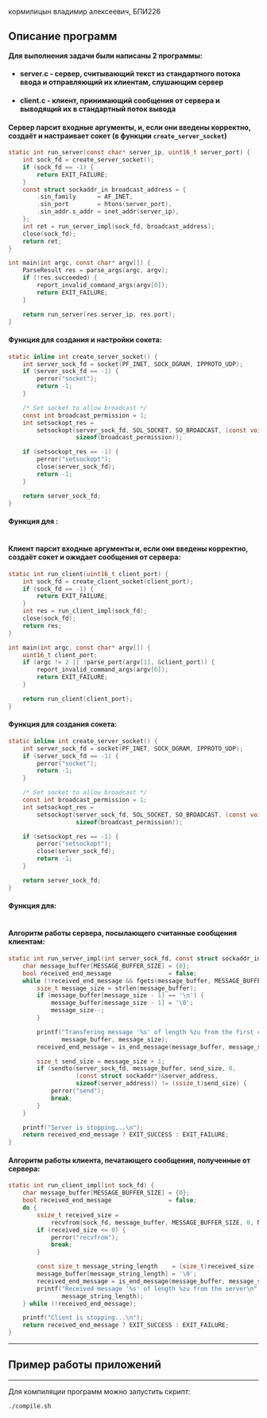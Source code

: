 кормилицын владимир алексеевич, БПИ226

## Описание программ

**Для выполнения задачи были написаны 2 программы:**
* #### server.c - сервер, считывающий текст из стандартного потока ввода и отправляющий их клиентам, слушающим сервер
* #### client.c - клиент, принимающий сообщения от сервера и выводящий их в стандартный поток вывода

#### Сервер парсит входные аргументы, и, если они введены корректно, создаёт и настраивает сокет (в функции `create_server_socket`)

```c
static int run_server(const char* server_ip, uint16_t server_port) {
    int sock_fd = create_server_socket();
    if (sock_fd == -1) {
        return EXIT_FAILURE;
    }
    const struct sockaddr_in broadcast_address = {
        .sin_family      = AF_INET,
        .sin_port        = htons(server_port),
        .sin_addr.s_addr = inet_addr(server_ip),
    };
    int ret = run_server_impl(sock_fd, broadcast_address);
    close(sock_fd);
    return ret;
}

int main(int argc, const char* argv[]) {
    ParseResult res = parse_args(argc, argv);
    if (!res.succeeded) {
        report_invalid_command_args(argv[0]);
        return EXIT_FAILURE;
    }

    return run_server(res.server_ip, res.port);
}
```

#### Функция для создания и настройки сокета:
```c
static inline int create_server_socket() {
    int server_sock_fd = socket(PF_INET, SOCK_DGRAM, IPPROTO_UDP);
    if (server_sock_fd == -1) {
        perror("socket");
        return -1;
    }

    /* Set socket to allow broadcast */
    const int broadcast_permission = 1;
    int setsockopt_res =
        setsockopt(server_sock_fd, SOL_SOCKET, SO_BROADCAST, (const void*)&broadcast_permission,
                   sizeof(broadcast_permission));

    if (setsockopt_res == -1) {
        perror("setsockopt");
        close(server_sock_fd);
        return -1;
    }

    return server_sock_fd;
}
```

#### Функция для :
```c
```

#### Клиент парсит входные аргументы и, если они введены корректно, создаёт сокет и ожидает сообщения от сервера:
```c
static int run_client(uint16_t client_port) {
    int sock_fd = create_client_socket(client_port);
    if (sock_fd == -1) {
        return EXIT_FAILURE;
    }
    int res = run_client_impl(sock_fd);
    close(sock_fd);
    return res;
}

int main(int argc, const char* argv[]) {
    uint16_t client_port;
    if (argc != 2 || !parse_port(argv[1], &client_port)) {
        report_invalid_command_args(argv[0]);
        return EXIT_FAILURE;
    }

    return run_client(client_port);
}
```

#### Функция для создания сокета:
```c
static inline int create_server_socket() {
    int server_sock_fd = socket(PF_INET, SOCK_DGRAM, IPPROTO_UDP);
    if (server_sock_fd == -1) {
        perror("socket");
        return -1;
    }

    /* Set socket to allow broadcast */
    const int broadcast_permission = 1;
    int setsockopt_res =
        setsockopt(server_sock_fd, SOL_SOCKET, SO_BROADCAST, (const void*)&broadcast_permission,
                   sizeof(broadcast_permission));

    if (setsockopt_res == -1) {
        perror("setsockopt");
        close(server_sock_fd);
        return -1;
    }

    return server_sock_fd;
}
```

#### Функция для:
```c

```

#### Алгоритм работы сервера, посылающего считанные сообщения клиентам:
```c
static int run_server_impl(int server_sock_fd, const struct sockaddr_in server_address) {
    char message_buffer[MESSAGE_BUFFER_SIZE] = {0};
    bool received_end_message                = false;
    while (!received_end_message && fgets(message_buffer, MESSAGE_BUFFER_SIZE, stdin)) {
        size_t message_size = strlen(message_buffer);
        if (message_buffer[message_size - 1] == '\n') {
            message_buffer[message_size - 1] = '\0';
            message_size--;
        }

        printf("Transfering message '%s' of length %zu from the first client to the second one\n",
               message_buffer, message_size);
        received_end_message = is_end_message(message_buffer, message_size);

        size_t send_size = message_size + 1;
        if (sendto(server_sock_fd, message_buffer, send_size, 0,
                   (const struct sockaddr*)&server_address,
                   sizeof(server_address)) != (ssize_t)send_size) {
            perror("send");
            break;
        }
    }

    printf("Server is stopping...\n");
    return received_end_message ? EXIT_SUCCESS : EXIT_FAILURE;
}
```

#### Алгоритм работы клиента, печатающего сообщения, полученные от сервера:
```c
static int run_client_impl(int sock_fd) {
    char message_buffer[MESSAGE_BUFFER_SIZE] = {0};
    bool received_end_message                = false;
    do {
        ssize_t received_size =
            recvfrom(sock_fd, message_buffer, MESSAGE_BUFFER_SIZE, 0, NULL, NULL);
        if (received_size <= 0) {
            perror("recvfrom");
            break;
        }

        const size_t message_string_length    = (size_t)received_size - 1;
        message_buffer[message_string_length] = '\0';
        received_end_message = is_end_message(message_buffer, message_string_length);
        printf("Received message '%s' of length %zu from the server\n", message_buffer,
               message_string_length);
    } while (!received_end_message);

    printf("Client is stopping...\n");
    return received_end_message ? EXIT_SUCCESS : EXIT_FAILURE;
}
```

---
## Пример работы приложений

<!-- #### Сообщение с подсказкой по использованию при неверно введённых аргументах при запуске сервера:

![serv_invalid_args_hint](https://github.com/i80287/arch-comp-systems/blob/main/os_hw11/images/img1.png?raw=true)

#### Сообщение с подсказкой по использованию при неверно введённых аргументах при запуске клиента (у обоих клиентов подсказки одинаковые):

![client_invalid_args_hint](https://github.com/i80287/arch-comp-systems/blob/main/os_hw11/images/img2.png?raw=true)

#### Запуск сервера

![client_invalid_args_hint](https://github.com/i80287/arch-comp-systems/blob/main/os_hw11/images/img3.png?raw=true)

#### Запуск одного из клиентов, сервер сообщил информацию о новом клиенте

![client_invalid_args_hint](https://github.com/i80287/arch-comp-systems/blob/main/os_hw11/images/img4.png?raw=true)

#### Запуск второго клиента, сервер сообщил информацию о новом клиенте

![client_invalid_args_hint](https://github.com/i80287/arch-comp-systems/blob/main/os_hw11/images/img5.png?raw=true)

#### Первому клиенту было введено 4 сообщения, сервер переотправил их второму клиенту, который вывел их на экран

![client_invalid_args_hint](https://github.com/i80287/arch-comp-systems/blob/main/os_hw11/images/img6.png?raw=true)

#### Завершение работы всех трёх программ при вводе сообщения "The End"

![client_invalid_args_hint](https://github.com/i80287/arch-comp-systems/blob/main/os_hw11/images/img7.png?raw=true) -->

---

Для компиляции программ можно запустить скрипт:

    ./compile.sh
